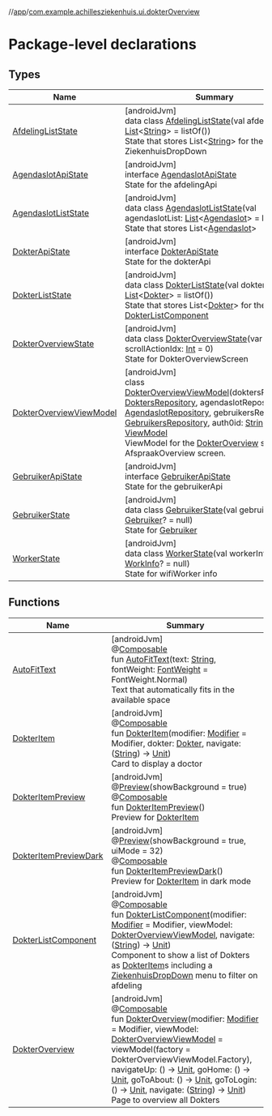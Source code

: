 //[app](../../index.md)/[com.example.achillesziekenhuis.ui.dokterOverview](index.md)

# Package-level declarations

## Types

| Name | Summary |
|---|---|
| [AfdelingListState](-afdeling-list-state/index.md) | [androidJvm]<br>data class [AfdelingListState](-afdeling-list-state/index.md)(val afdelingList: [List](https://kotlinlang.org/api/latest/jvm/stdlib/kotlin.collections/-list/index.html)&lt;[String](https://kotlinlang.org/api/latest/jvm/stdlib/kotlin/-string/index.html)&gt; = listOf())<br>State that stores List<[String](https://kotlinlang.org/api/latest/jvm/stdlib/kotlin/-string/index.html)> for the ZiekenhuisDropDown |
| [AgendaslotApiState](-agendaslot-api-state/index.md) | [androidJvm]<br>interface [AgendaslotApiState](-agendaslot-api-state/index.md)<br>State for the afdelingApi |
| [AgendaslotListState](-agendaslot-list-state/index.md) | [androidJvm]<br>data class [AgendaslotListState](-agendaslot-list-state/index.md)(val agendaslotList: [List](https://kotlinlang.org/api/latest/jvm/stdlib/kotlin.collections/-list/index.html)&lt;[Agendaslot](../com.example.achillesziekenhuis.model/-agendaslot/index.md)&gt; = listOf())<br>State that stores List<[Agendaslot](../com.example.achillesziekenhuis.model/-agendaslot/index.md)> |
| [DokterApiState](-dokter-api-state/index.md) | [androidJvm]<br>interface [DokterApiState](-dokter-api-state/index.md)<br>State for the dokterApi |
| [DokterListState](-dokter-list-state/index.md) | [androidJvm]<br>data class [DokterListState](-dokter-list-state/index.md)(val dokterList: [List](https://kotlinlang.org/api/latest/jvm/stdlib/kotlin.collections/-list/index.html)&lt;[Dokter](../com.example.achillesziekenhuis.model/-dokter/index.md)&gt; = listOf())<br>State that stores List<[Dokter](../com.example.achillesziekenhuis.model/-dokter/index.md)> for the [DokterListComponent](-dokter-list-component.md) |
| [DokterOverviewState](-dokter-overview-state/index.md) | [androidJvm]<br>data class [DokterOverviewState](-dokter-overview-state/index.md)(var scrollActionIdx: [Int](https://kotlinlang.org/api/latest/jvm/stdlib/kotlin/-int/index.html) = 0)<br>State for DokterOverviewScreen |
| [DokterOverviewViewModel](-dokter-overview-view-model/index.md) | [androidJvm]<br>class [DokterOverviewViewModel](-dokter-overview-view-model/index.md)(doktersRepository: [DoktersRepository](../com.example.achillesziekenhuis.data/-dokters-repository/index.md), agendaslotRepository: [AgendaslotRepository](../com.example.achillesziekenhuis.data/-agendaslot-repository/index.md), gebruikersRepository: [GebruikersRepository](../com.example.achillesziekenhuis.data/-gebruikers-repository/index.md), auth0id: [String](https://kotlinlang.org/api/latest/jvm/stdlib/kotlin/-string/index.html)) : [ViewModel](https://developer.android.com/reference/kotlin/androidx/lifecycle/ViewModel.html)<br>ViewModel for the [DokterOverview](-dokter-overview.md) screen and AfspraakOverview screen. |
| [GebruikerApiState](-gebruiker-api-state/index.md) | [androidJvm]<br>interface [GebruikerApiState](-gebruiker-api-state/index.md)<br>State for the gebruikerApi |
| [GebruikerState](-gebruiker-state/index.md) | [androidJvm]<br>data class [GebruikerState](-gebruiker-state/index.md)(val gebruiker: [Gebruiker](../com.example.achillesziekenhuis.model/-gebruiker/index.md)? = null)<br>State for [Gebruiker](../com.example.achillesziekenhuis.model/-gebruiker/index.md) |
| [WorkerState](-worker-state/index.md) | [androidJvm]<br>data class [WorkerState](-worker-state/index.md)(val workerInfo: [WorkInfo](https://developer.android.com/reference/kotlin/androidx/work/WorkInfo.html)? = null)<br>State for wifiWorker info |

## Functions

| Name | Summary |
|---|---|
| [AutoFitText](-auto-fit-text.md) | [androidJvm]<br>@[Composable](https://developer.android.com/reference/kotlin/androidx/compose/runtime/Composable.html)<br>fun [AutoFitText](-auto-fit-text.md)(text: [String](https://kotlinlang.org/api/latest/jvm/stdlib/kotlin/-string/index.html), fontWeight: [FontWeight](https://developer.android.com/reference/kotlin/androidx/compose/ui/text/font/FontWeight.html) = FontWeight.Normal)<br>Text that automatically fits in the available space |
| [DokterItem](-dokter-item.md) | [androidJvm]<br>@[Composable](https://developer.android.com/reference/kotlin/androidx/compose/runtime/Composable.html)<br>fun [DokterItem](-dokter-item.md)(modifier: [Modifier](https://developer.android.com/reference/kotlin/androidx/compose/ui/Modifier.html) = Modifier, dokter: [Dokter](../com.example.achillesziekenhuis.model/-dokter/index.md), navigate: ([String](https://kotlinlang.org/api/latest/jvm/stdlib/kotlin/-string/index.html)) -&gt; [Unit](https://kotlinlang.org/api/latest/jvm/stdlib/kotlin/-unit/index.html))<br>Card to display a doctor |
| [DokterItemPreview](-dokter-item-preview.md) | [androidJvm]<br>@[Preview](https://developer.android.com/reference/kotlin/androidx/compose/ui/tooling/preview/Preview.html)(showBackground = true)<br>@[Composable](https://developer.android.com/reference/kotlin/androidx/compose/runtime/Composable.html)<br>fun [DokterItemPreview](-dokter-item-preview.md)()<br>Preview for [DokterItem](-dokter-item.md) |
| [DokterItemPreviewDark](-dokter-item-preview-dark.md) | [androidJvm]<br>@[Preview](https://developer.android.com/reference/kotlin/androidx/compose/ui/tooling/preview/Preview.html)(showBackground = true, uiMode = 32)<br>@[Composable](https://developer.android.com/reference/kotlin/androidx/compose/runtime/Composable.html)<br>fun [DokterItemPreviewDark](-dokter-item-preview-dark.md)()<br>Preview for [DokterItem](-dokter-item.md) in dark mode |
| [DokterListComponent](-dokter-list-component.md) | [androidJvm]<br>@[Composable](https://developer.android.com/reference/kotlin/androidx/compose/runtime/Composable.html)<br>fun [DokterListComponent](-dokter-list-component.md)(modifier: [Modifier](https://developer.android.com/reference/kotlin/androidx/compose/ui/Modifier.html) = Modifier, viewModel: [DokterOverviewViewModel](-dokter-overview-view-model/index.md), navigate: ([String](https://kotlinlang.org/api/latest/jvm/stdlib/kotlin/-string/index.html)) -&gt; [Unit](https://kotlinlang.org/api/latest/jvm/stdlib/kotlin/-unit/index.html))<br>Component to show a list of Dokters as [DokterItem](-dokter-item.md)s including a [ZiekenhuisDropDown](../com.example.achillesziekenhuis.ui.afspraakOverview/-ziekenhuis-drop-down.md) menu to filter on afdeling |
| [DokterOverview](-dokter-overview.md) | [androidJvm]<br>@[Composable](https://developer.android.com/reference/kotlin/androidx/compose/runtime/Composable.html)<br>fun [DokterOverview](-dokter-overview.md)(modifier: [Modifier](https://developer.android.com/reference/kotlin/androidx/compose/ui/Modifier.html) = Modifier, viewModel: [DokterOverviewViewModel](-dokter-overview-view-model/index.md) = viewModel(factory = DokterOverviewViewModel.Factory), navigateUp: () -&gt; [Unit](https://kotlinlang.org/api/latest/jvm/stdlib/kotlin/-unit/index.html), goHome: () -&gt; [Unit](https://kotlinlang.org/api/latest/jvm/stdlib/kotlin/-unit/index.html), goToAbout: () -&gt; [Unit](https://kotlinlang.org/api/latest/jvm/stdlib/kotlin/-unit/index.html), goToLogin: () -&gt; [Unit](https://kotlinlang.org/api/latest/jvm/stdlib/kotlin/-unit/index.html), navigate: ([String](https://kotlinlang.org/api/latest/jvm/stdlib/kotlin/-string/index.html)) -&gt; [Unit](https://kotlinlang.org/api/latest/jvm/stdlib/kotlin/-unit/index.html))<br>Page to overview all Dokters |
